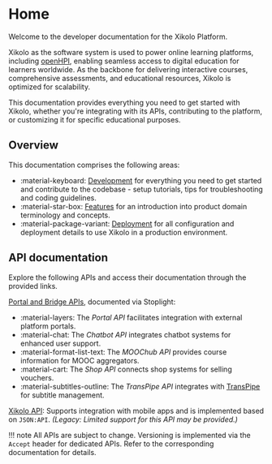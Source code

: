 # Home

Welcome to the developer documentation for the Xikolo Platform.

Xikolo as the software system is used to power online learning platforms, including [openHPI](https://open.hpi.de), enabling seamless access to digital education for learners worldwide.
As the backbone for delivering interactive courses, comprehensive assessments, and educational resources, Xikolo is optimized for scalability.

This documentation provides everything you need to get started with Xikolo, whether you're integrating with its APIs, contributing to the platform, or customizing it for specific educational purposes.

## Overview

This documentation comprises the following areas:

- :material-keyboard: [Development](development/index.md) for everything you need to get started and contribute to the codebase - setup tutorials, tips for troubleshooting and coding guidelines.
- :material-star-box: [Features](features/index.md) for an introduction into product domain terminology and concepts.
- :material-package-variant: [Deployment](deployment/index.md) for all configuration and deployment details to use Xikolo in a production environment.

## API documentation

Explore the following APIs and access their documentation through the provided links.

[Portal and Bridge APIs](https://openhpi.stoplight.io/), documented via Stoplight:

- :material-layers: The *Portal API* facilitates integration with external platform portals.
- :material-chat: The *Chatbot API* integrates chatbot systems for enhanced user support.
- :material-format-list-text: The *MOOChub API* provides course information for MOOC aggregators.
- :material-cart: The *Shop API* connects shop systems for selling vouchers.
- :material-subtitles-outline: The *TransPipe API* integrates with [TransPipe](https://github.com/openHPI/transpipe) for subtitle management.

[Xikolo API](https://apidocs.dev.xikolo.de/): Supports integration with mobile apps and is implemented based on `JSON:API`.
  *(Legacy: Limited support for this API may be provided.)*

!!! note
    All APIs are subject to change. Versioning is implemented via the `Accept` header for dedicated APIs.
    Refer to the corresponding documentation for details.
